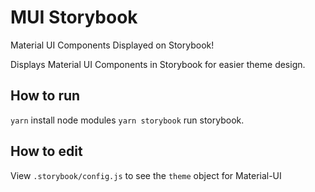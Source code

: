 # MUI Storybook
Material UI Components Displayed on Storybook!

Displays Material UI Components in Storybook for easier theme design.

## How to run
`yarn` install node modules
`yarn storybook` run storybook.

## How to edit
View `.storybook/config.js` to see the `theme` object for Material-UI
